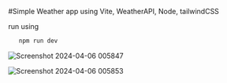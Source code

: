 #Simple Weather app using Vite, WeatherAPI, Node, tailwindCSS 


run using 

```bash
   npm run dev 
   ```



![Screenshot 2024-04-06 005847](https://github.com/dope232/weatherapp/assets/110282397/1cf71555-7a7f-4624-af7d-8b9d4fc15433)

![Screenshot 2024-04-06 005853](https://github.com/dope232/weatherapp/assets/110282397/8baee080-eef9-4bfc-b3ca-9b15f7f32df8)
